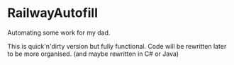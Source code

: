 # RailwayAutofill
Automating some work for my dad.

This is quick'n'dirty version but fully functional. 
Code will be rewritten later to be more organised. (and maybe rewritten in C# or Java)
